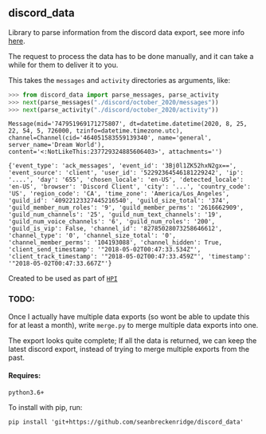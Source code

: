 ## discord_data

Library to parse information from the discord data export, see more info [here](https://support.discord.com/hc/en-us/articles/360004027692).

The request to process the data has to be done manually, and it can take a while for them to deliver it to you.

This takes the `messages` and `activity` directories as arguments, like:

```python
>>> from discord_data import parse_messages, parse_activity
>>> next(parse_messages("./discord/october_2020/messages"))
>>> next(parse_activity("./discord/october_2020/activity"))
```

`Message(mid='747951969171275807', dt=datetime.datetime(2020, 8, 25, 22, 54, 5, 726000, tzinfo=datetime.timezone.utc), channel=Channel(cid='464051583559139340', name='general', server_name='Dream World'), content='<:NotLikeThis:237729324885606403>', attachments='')`

`{'event_type': 'ack_messages', 'event_id': '3Bj0l1ZK52hxN2gx==', 'event_source': 'client', 'user_id': '52292364546181229242', 'ip': '....', 'day': '655', 'chosen_locale': 'en-US', 'detected_locale': 'en-US', 'browser': 'Discord Client', 'city': '...', 'country_code': 'US', 'region_code': 'CA', 'time_zone': 'America/Los_Angeles', 'guild_id': '40922123327445216540', 'guild_size_total': '374', 'guild_member_num_roles': '9', 'guild_member_perms': '2616662909', 'guild_num_channels': '25', 'guild_num_text_channels': '19', 'guild_num_voice_channels': '6', 'guild_num_roles': '200', 'guild_is_vip': False, 'channel_id': '82785028073258646612', 'channel_type': '0', 'channel_size_total': '0', 'channel_member_perms': '104193088', 'channel_hidden': True, 'client_send_timestamp': '"2018-05-02T00:47:33.534Z"', 'client_track_timestamp': '"2018-05-02T00:47:33.459Z"', 'timestamp': '"2018-05-02T00:47:33.667Z"'}`

Created to be used as part of [`HPI`](https://github.com/seanbreckenridge/HPI)

### TODO:

Once I actually have multiple data exports (so wont be able to update this for at least a month), write `merge.py` to merge multiple data exports into one.

The export looks quite complete; If all the data is returned, we can keep the latest discord export, instead of trying to merge multiple exports from the past.

#### Requires:

`python3.6+`

To install with pip, run:

    pip install 'git+https://github.com/seanbreckenridge/discord_data'
